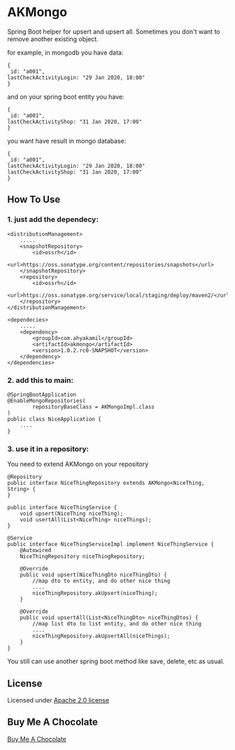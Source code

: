 # AKMongo
Spring Boot helper for upsert and upsert all.
Sometimes you don't want to remove another existing object.

for example, in mongodb you have data:

    {
    _id: "a001",
    lastCheckActivityLogin: "29 Jan 2020, 18:00"    
    }
    
and on your spring boot entity you have:

    {
    _id: "a001",
    lastCheckActivityShop: "31 Jan 2020, 17:00"    
    }
    
    
you want have result in mongo database:

    {
    _id: "a001",
    lastCheckActivityLogin: "29 Jan 2020, 18:00"    
    lastCheckActivityShop: "31 Jan 2020, 17:00"    
    }
    

## How To Use
### 1. just add the dependecy:
    <distributionManagement>
        .....
        <snapshotRepository>
            <id>ossrh</id>
            <url>https://oss.sonatype.org/content/repositories/snapshots</url>
        </snapshotRepository>
        <repository>
            <id>ossrh</id>
            <url>https://oss.sonatype.org/service/local/staging/deploy/maven2/</url>
        </repository>
    </distributionManagement>

    <dependecies>
        .....    
        <dependency>
            <groupId>com.ahyakamil</groupId>
            <artifactId>akmongo</artifactId>
            <version>1.0.2.rc0-SNAPSHOT</version>
        </dependency>
    </dependencies>

### 2. add this to main:
    @SpringBootApplication
    @EnableMongoRepositories(
            repositoryBaseClass = AKMongoImpl.class
    )    
    public class NiceApplication {
        ....
    }


### 3. use it in a repository:
You need to extend AKMongo on your repository

    @Repository
    public interface NiceThingRepository extends AKMongo<NiceThing, String> {
    }
    
    public interface NiceThingService {
        void upsert(NiceThing niceThing);
        void usertAll(List<NiceThing> niceThings);
    }
    
    @Service
    public interface NiceThingServiceImpl implement NiceThingService {
        @Autowired
        NiceThingRepository niceThingRepository;
        
        @Override
        public void upsert(NiceThingDto niceThingDto) {
            //map dto to entity, and do other nice thing
            ....
            niceThingRepository.akUpsert(niceThing);
        }
        
        @Override
        public void upsertAll(List<NiceThingDto> niceThingDtos) {
            //map list dto to list entity, and do other nice thing
            ....
            niceThingRepository.akUpsertAll(niceThings);
        }
    }
    
You still can use another spring boot method like save, delete, etc as usual.

## License
Licensed under [Apache 2.0 license](https://www.apache.org/licenses/LICENSE-2.0.html)

## Buy Me A Chocolate
[Buy Me A Chocolate](https://www.paypal.com/paypalme/ahyaalkamil1)


